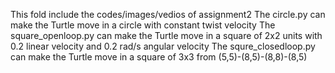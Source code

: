 This fold include the codes/images/vedios of assignment2
The circle.py can make the Turtle move in a circle with constant twist velocity
The square_openloop.py can make the Turtle move in a square of 2x2 units with 0.2 linear velocity and 0.2 rad/s angular velocity
The squre_closedloop.py can make the Turtle move in a square of 3x3 from (5,5)-(8,5)-(8,8)-(8,5)
